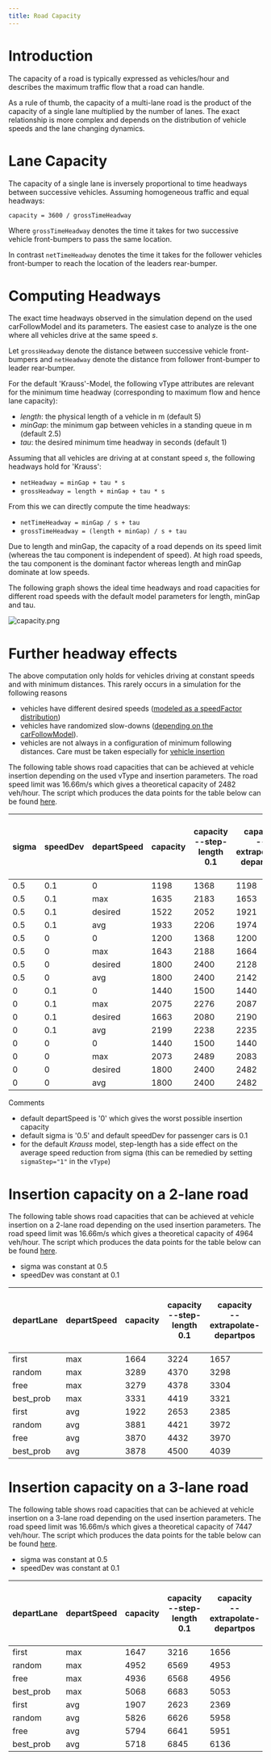 ```yaml
---
title: Road Capacity
---
```


# Introduction

The capacity of a road is typically expressed as vehicles/hour and describes the
maximum traffic flow that a road can handle.

As a rule of thumb, the capacity of a multi-lane road is the product of the
capacity of a single lane multiplied by the number of lanes. The exact relationship
is more complex and depends on the distribution of vehicle speeds and the
lane changing dynamics.

# Lane Capacity

The capacity of a single lane is inversely proportional to time headways
between successive vehicles. Assuming homogeneous traffic and equal headways:

`capacity = 3600 / grossTimeHeadway`

Where `grossTimeHeadway` denotes the time it takes for two successive vehicle
front-bumpers to pass the same location.

In contrast `netTimeHeadway` denotes the time it takes for the follower vehicles
front-bumper to reach the location of the leaders rear-bumper.

# Computing Headways

The exact time headways observed in the simulation depend on the used
carFollowModel and its parameters. The easiest case to analyze is the one where all
vehicles drive at the same speed *s*.

Let `grossHeadway` denote the distance between successive vehicle front-bumpers
and `netHeadway` denote the distance from follower front-bumper to leader
rear-bumper.

For the default 'Krauss'-Model, the following vType attributes are relevant for
the minimum time headway (corresponding to maximum flow and hence lane
capacity):

- *length*: the physical length of a vehicle in m (default 5)
- *minGap*: the minimum gap between vehicles in a standing queue in m (default 2.5)
- *tau*: the desired minimum time headway in seconds (default 1)

Assuming that all vehicles are driving at at constant speed *s*, the following
headways hold for 'Krauss':

- `netHeadway = minGap + tau * s`
- `grossHeadway = length + minGap + tau * s`

From this we can directly compute the time headways:

- `netTimeHeadway = minGap / s + tau`
- `grossTimeHeadway = (length + minGap) / s + tau`

Due to length and minGap, the capacity of a road depends on its speed limit (whereas
the tau component is independent of speed).
At high road speeds, the tau component is the dominant factor whereas length and minGap dominate at low speeds.

The following graph shows the ideal time headways and road capacities for different
road speeds with the default model parameters for length, minGap and tau.

![capacity.png](../images/capacity.png "road capacity and time headways")

# Further headway effects

The above computation only holds for vehicles driving at constant speeds and
with minimum distances. This rarely occurs in a simulation for the following
reasons

- vehicles have different desired speeds ([modeled as a speedFactor distribution](../Definition_of_Vehicles%2C_Vehicle_Types%2C_and_Routes.md#speed_distributions))
- vehicles have randomized slow-downs ([depending on the carFollowModel](../Definition_of_Vehicles%2C_Vehicle_Types%2C_and_Routes.md#car-following_models)).
- vehicles are not always in a configuration of minimum following distances. Care must be taken especially for [vehicle insertion](VehicleInsertion.md#effect_of_simulation_step-length)

The following table shows road capacities that can be achieved at vehicle
insertion depending on the used vType and insertion parameters. The road speed limit was 16.66m/s which gives a theoretical capacity of 2482 veh/hour.
The script which produces the data points for the table below can be found [here](https://github.com/eclipse-sumo/sumo/tree/main/tests/complex/sumo/insertionCapacity).

| sigma | speedDev | departSpeed | capacity | capacity <br/> --step-length 0.1 | capacity <br/> --extrapolate-departpos | capacity <br/> --step-length 0.1 <br/> --extrapolate-departpos |
| ----- | -------- | ----------- | -------- | ---------- | -------- | -------- |
| 0.5 | 0.1 | 0 | 1198 | 1368 | 1198 | 1368 |
| 0.5 | 0.1 | max | 1635 | 2183 | 1653 | 2186 |
| 0.5 | 0.1 | desired | 1522 | 2052 | 1921 | 2090 |
| 0.5 | 0.1 | avg | 1933 | 2206 | 1974 | 2211 |
| 0.5 | 0 | 0 | 1200 | 1368 | 1200 | 1368 |
| 0.5 | 0 | max | 1643 | 2188 | 1664 | 2188 |
| 0.5 | 0 | desired | 1800 | 2400 | 2128 | 2441 |
| 0.5 | 0 | avg | 1800 | 2400 | 2142 | 2446 |
| 0 | 0.1 | 0 | 1440 | 1500 | 1440 | 1500 |
| 0 | 0.1 | max | 2075 | 2276 | 2087 | 2276 |
| 0 | 0.1 | desired | 1663 | 2080 | 2190 | 2183 |
| 0 | 0.1 | avg | 2199 | 2238 | 2235 | 2243 |
| 0 | 0 | 0 | 1440 | 1500 | 1440 | 1500 |
| 0 | 0 | max | 2073 | 2489 | 2083 | 2489 |
| 0 | 0 | desired | 1800 | 2400 | 2482 | 2483 |
| 0 | 0 | avg | 1800 | 2400 | 2482 | 2483 |


Comments

- default departSpeed is '0' which gives the worst possible insertion capacity
- default sigma is '0.5' and default speedDev for passenger cars is 0.1
- for the default *Krauss* model, step-length has a side effect on the average speed reduction from sigma (this can be remedied by setting `sigmaStep="1"` in the `vType`)

# Insertion capacity on a 2-lane road

The following table shows road capacities that can be achieved at vehicle
insertion on a 2-lane road depending on the used insertion parameters. The road speed limit was 16.66m/s which gives a theoretical capacity of 4964 veh/hour.
The script which produces the data points for the table below can be found [here](https://github.com/eclipse-sumo/sumo/tree/main/tests/complex/sumo/insertionCapacity_2lane).

- sigma was constant at 0.5
- speedDev was constant at 0.1

| departLane | departSpeed | capacity | capacity <br/> --step-length 0.1 | capacity <br/> --extrapolate-departpos | capacity <br/> --step-length 0.1 <br/> --extrapolate-departpos |
| ---------- | ----------- | -------- | ---------- | -------- | -------- |
| first      | max | 1664 | 3224 | 1657 | 3210 |
| random     | max | 3289 | 4370 | 3298 | 4376 |
| free       | max | 3279 | 4378 | 3304 | 4379 |
| best_prob  | max | 3331 | 4419 | 3321 | 4432 |
| first      | avg | 1922 | 2653 | 2385 | 2763 |
| random     | avg | 3881 | 4421 | 3972 | 4426 |
| free       | avg | 3870 | 4432 | 3970 | 4431 |
| best_prob  | avg | 3878 | 4500 | 4039 | 4512 |

# Insertion capacity on a 3-lane road

The following table shows road capacities that can be achieved at vehicle
insertion on a 3-lane road depending on the used insertion parameters. The road speed limit was 16.66m/s which gives a theoretical capacity of 7447 veh/hour.
The script which produces the data points for the table below can be found [here](https://github.com/eclipse-sumo/sumo/tree/main/tests/complex/sumo/insertionCapacity_3lane).

- sigma was constant at 0.5
- speedDev was constant at 0.1

| departLane | departSpeed | capacity | capacity <br/> --step-length 0.1 | capacity <br/> --extrapolate-departpos | capacity <br/> --step-length 0.1 <br/> --extrapolate-departpos |
| ---------- | ----------- | -------- | ---------- | -------- | -------- |
| first      | max | 1647 | 3216 | 1656 | 3224 |
| random     | max | 4952 | 6569 | 4953 | 6575 |
| free       | max | 4936 | 6568 | 4956 | 6562 |
| best_prob  | max | 5068 | 6683 | 5053 | 6706 |
| first      | avg | 1907 | 2623 | 2369 | 2708 |
| random     | avg | 5826 | 6626 | 5958 | 6639 |
| free       | avg | 5794 | 6641 | 5951 | 6659 |
| best_prob  | avg | 5718 | 6845 | 6136 | 6854 |
